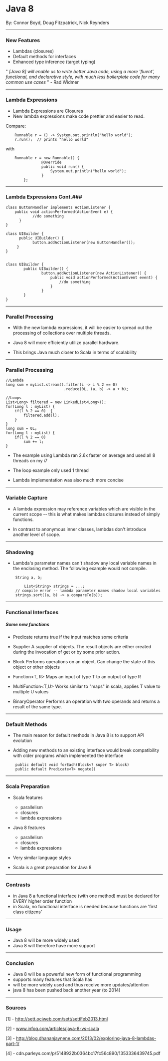 Java 8
======

By: Connor Boyd, Doug Fitzpatrick, Nick Reynders

---
### New Features ###

 - Lambdas (closures)
 - Default methods for interfaces
 - Enhanced type inference (target typing)

" *[Java 8] will enable us to write better Java code, using a more 'fluent', functional, and declarative style, with much less boilerplate code for many common use cases* " - Rad Widmer

---
### Lambda Expressions ###

 - Lambda Expressions are Closures
 - New lambda expressions make code prettier and easier to read.

Compare:

		Runnable r = () -> System.out.println("hello world");
		r.run();  // prints "hello world"

with

		Runnable r = new Runnable() {
            	    @Override
            	    public void run() {
                        System.out.println("hello world");
            	    }
        	};
---
### Lambda Expressions Cont.###
	
	class ButtonHandler implements ActionListener {
  	    public void actionPerformed(ActionEvent e) {
	            //do something
	      }
	}

	class UIBuilder {
	      public UIBuilder() {
	            button.addActionListener(new ButtonHandler());
 	     }
	}


	class UIBuilder {
      		public UIBuilder() {
            		button.addActionListener(new ActionListener() {
                  		public void actionPerformed(ActionEvent event) {
                        	//do something
                  		}
            		}
      		}
	}



---
### Parallel Processing ###

 - With the new lambda expressions, it will be easier to spread out the processing of collections over multiple threads.

 - Java 8 will more efficiently utilize parallel hardware.
 - This brings Java much closer to Scala in terms of scalability

---
### Parallel Processing ###

	//Lambda
	long sum = myList.stream().filter(i -> i % 2 == 0)
						      .reduce(0L, (a, b) -> a + b);
	
	//Loops
	List<Long> filtered = new LinkedList<Long>();
	for(Long l : myList) {
		if(l % 2 == 0)	{
			filtered.add(l);
		}
	}
	long sum = 0L;
	for(Long l : myList) {
		if(l % 2 == 0)
			sum += l;
	}

- The example using Lambda ran 2.6x faster on average and used all 8 threads on my i7

- The loop example only used 1 thread

- Lambda implementation was also much more concise

---
### Variable Capture ###

 - A lambda expression may reference variables which are visible in the current scope -- this is what makes lambdas closures instead of simply functions.

 - In contrast to anonymous inner classes, lambdas don't introduce another level of scope.

---
### Shadowing ###

 - Lambda's parameter names can't shadow any local variable names in the enclosing method. The following example would not compile.

		String a, b;

	        List<String> strings = ...;
		// compile error -- lambda parameter names shadow local variables
		strings.sort((a, b) -> a.compareTo(b));

---
### Functional Interfaces ###

##### Some new functions #####

 - Predicate<T>		returns true if the input matches some criteria

 - Supplier<T>		A supplier of objects. The result objects are either created during the invocation of get or by some prior action.

 - Block<T>		Performs operations on an object. Can change the state of this object or other objects

 - Function<T, R>	Maps an input of type T to an output of type R

 - MultiFunction<T,U>	Works similar to "maps" in scala, applies T value to multiple U values

 - BinaryOperator<T>	Performs an operation with two operands and returns a result of the same type.


---
### Default Methods ###

 - The main reason for default methods in Java 8 is to support API evolution
 - Adding new methods to an existing interface would break compatibility with older programs which implemented the interface

		public default void forEach(Block<? super T> block)
		public default Predicate<T> negate()


---
### Scala Preparation ###

 - Scala features
	- parallelism
	- closures
	- lambda expressions

 - Java 8 features
	- parallelism
	- closures
	- lambda expressions

 - Very similar language styles
 - Scala is a great preparation for Java 8

---
### Contrasts ###

- in Java 8 a functional interface (with one method) must be declared for EVERY higher order function
- in Scala, no functional interface is needed because functions are 'first class citizens'

---
### Usage ###

 - Java 8 will be more widely used
 - Java 8 will therefore have more support

---
### Conclusion ###

- Java 8 will be a powerful new form of functional programming
- supports many features that Scala has
- will be more widely used and thus receive more updates/attention
- java 8 has been pushed back another year (to 2014)

---
### Sources ###

 [1] - http://sett.ociweb.com/sett/settFeb2013.html

 [2] - www.infoq.com/articles/java-8-vs-scala

 [3] - http://blog.dhananjaynene.com/2013/02/exploring-java-8-lambdas-part-1/

 [4] - cdn.parleys.com/p/5148922b0364bc17fc56c890/1353336439745.pdf

